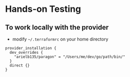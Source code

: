 # Hands-on Testing

## To work locally with the provider

* modify `~/.terraformrc` on your home directory

```hcl
provider_installation {
  dev_overrides {
    "arielb135/paragon" = "/Users/me/dev/go/path/bin/"
  }
  direct {}
}
```